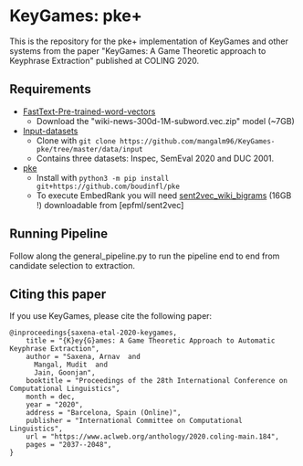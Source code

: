 # KeyGames: pke+

This is the repository for the pke+ implementation of KeyGames and other systems from the paper "KeyGames: A Game Theoretic approach to Keyphrase Extraction" published at COLING 2020. 

## Requirements

- [FastText-Pre-trained-word-vectors](https://fasttext.cc/docs/en/english-vectors.html)
	- Download the "wiki-news-300d-1M-subword.vec.zip" model (~7GB)
- [Input-datasets](https://github.com/mangalm96/KeyGames-pke/tree/master/data/input)
	- Clone with `git clone https://github.com/mangalm96/KeyGames-pke/tree/master/data/input`
	- Contains three datasets: Inspec, SemEval 2020 and DUC 2001.
- [pke](https://github.com/boudinfl/pke)
	- Install with `python3 -m pip install git+https://github.com/boudinfl/pke`
	- To execute EmbedRank you will need [sent2vec_wiki_bigrams](https://drive.google.com/open?id=0B6VhzidiLvjSaER5YkJUdWdPWU0) (16GB !) downloadable from [epfml/sent2vec]

## Running Pipeline

Follow along the general_pipeline.py to run the pipeline end to end from candidate selection to extraction.

## Citing this paper

If you use KeyGames, please cite the following paper:

```
@inproceedings{saxena-etal-2020-keygames,
    title = "{K}ey{G}ames: A Game Theoretic Approach to Automatic Keyphrase Extraction",
    author = "Saxena, Arnav  and
      Mangal, Mudit  and
      Jain, Goonjan",
    booktitle = "Proceedings of the 28th International Conference on Computational Linguistics",
    month = dec,
    year = "2020",
    address = "Barcelona, Spain (Online)",
    publisher = "International Committee on Computational Linguistics",
    url = "https://www.aclweb.org/anthology/2020.coling-main.184",
    pages = "2037--2048",
}
```
